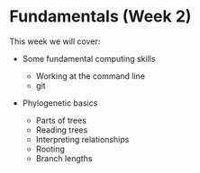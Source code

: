 # Fundamentals (Week 2)

This week we will cover:

- Some fundamental computing skills
	- Working at the command line
	- git

- Phylogenetic basics
	- Parts of trees
	- Reading trees
	- Interpreting relationships
	- Rooting
	- Branch lengths
